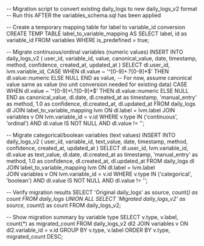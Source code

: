 -- Migration script to convert existing daily_logs to new daily_logs_v2 format
-- Run this AFTER the variables_schema.sql has been applied

-- Create a temporary mapping table for label to variable_id conversion
CREATE TEMP TABLE label_to_variable_mapping AS
SELECT label, id as variable_id FROM variables WHERE is_predefined = true;

-- Migrate continuous/ordinal variables (numeric values)
INSERT INTO daily_logs_v2 (
  user_id,
  variable_id, 
  value,
  canonical_value,
  date,
  timestamp,
  method,
  confidence,
  created_at,
  updated_at
)
SELECT 
  dl.user_id,
  lvm.variable_id,
  CASE 
    WHEN dl.value ~ '^[0-9]+\.?[0-9]*$' THEN dl.value::numeric
    ELSE NULL
  END as value,
  -- For now, assume canonical value same as value (no unit conversion needed for existing data)
  CASE 
    WHEN dl.value ~ '^[0-9]+\.?[0-9]*$' THEN dl.value::numeric
    ELSE NULL
  END as canonical_value,
  dl.date,
  dl.created_at as timestamp,
  'manual_entry' as method,
  1.0 as confidence,
  dl.created_at,
  dl.updated_at
FROM daily_logs dl
JOIN label_to_variable_mapping lvm ON dl.label = lvm.label
JOIN variables v ON lvm.variable_id = v.id
WHERE v.type IN ('continuous', 'ordinal')
AND dl.value IS NOT NULL
AND dl.value != '';

-- Migrate categorical/boolean variables (text values)
INSERT INTO daily_logs_v2 (
  user_id,
  variable_id,
  text_value,
  date,
  timestamp, 
  method,
  confidence,
  created_at,
  updated_at
)
SELECT 
  dl.user_id,
  lvm.variable_id,
  dl.value as text_value,
  dl.date,
  dl.created_at as timestamp,
  'manual_entry' as method,
  1.0 as confidence,
  dl.created_at,
  dl.updated_at
FROM daily_logs dl
JOIN label_to_variable_mapping lvm ON dl.label = lvm.label  
JOIN variables v ON lvm.variable_id = v.id
WHERE v.type IN ('categorical', 'boolean')
AND dl.value IS NOT NULL
AND dl.value != '';

-- Verify migration results
SELECT 
  'Original daily_logs' as source,
  count(*) as count
FROM daily_logs
UNION ALL
SELECT 
  'Migrated daily_logs_v2' as source, 
  count(*) as count
FROM daily_logs_v2;

-- Show migration summary by variable type
SELECT 
  v.type,
  v.label,
  count(*) as migrated_count
FROM daily_logs_v2 dl2
JOIN variables v ON dl2.variable_id = v.id
GROUP BY v.type, v.label
ORDER BY v.type, migrated_count DESC;